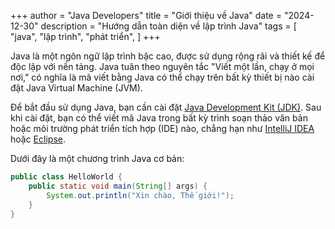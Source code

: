 +++
author = "Java Developers"
title = "Giới thiệu về Java"
date = "2024-12-30"
description = "Hướng dẫn toàn diện về lập trình Java"
tags = [
    "java",
    "lập trình",
    "phát triển",
]
+++

Java là một ngôn ngữ lập trình bậc cao, được sử dụng rộng rãi và thiết kế để độc lập với nền tảng. Java tuân theo nguyên tắc "Viết một lần, chạy ở mọi nơi," có nghĩa là mã viết bằng Java có thể chạy trên bất kỳ thiết bị nào cài đặt Java Virtual Machine (JVM). 

<!--more-->

Để bắt đầu sử dụng Java, bạn cần cài đặt [Java Development Kit (JDK)](https://www.oracle.com/java/technologies/javase-downloads.html). Sau khi cài đặt, bạn có thể viết mã Java trong bất kỳ trình soạn thảo văn bản hoặc môi trường phát triển tích hợp (IDE) nào, chẳng hạn như [IntelliJ IDEA](https://www.jetbrains.com/idea/) hoặc [Eclipse](https://www.eclipse.org/).

Dưới đây là một chương trình Java cơ bản:

```java
public class HelloWorld {
    public static void main(String[] args) {
        System.out.println("Xin chào, Thế giới!");
    }
}

